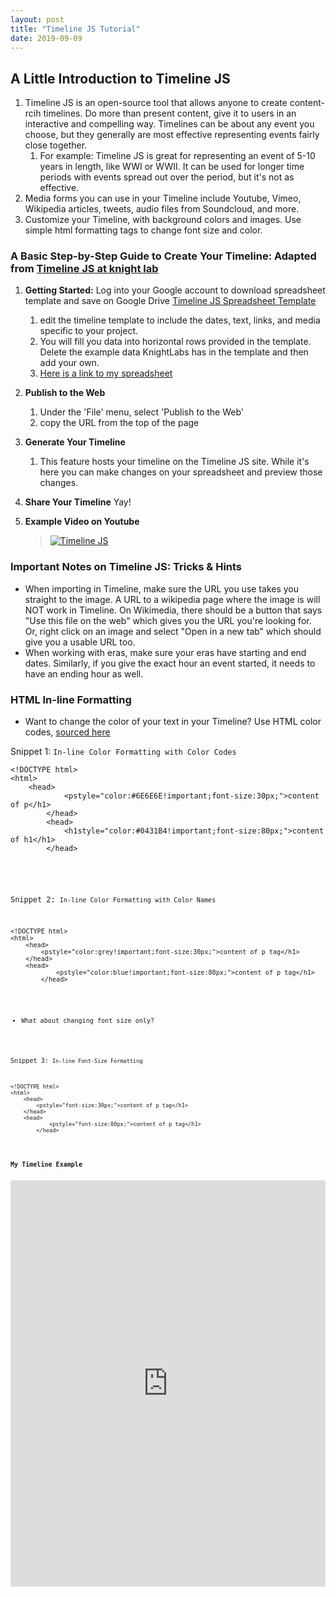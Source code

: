 ```yaml
---
layout: post
title: "Timeline JS Tutorial"
date: 2019-09-09
---
```


## A Little Introduction to Timeline JS ##

1. Timeline JS is an open-source tool that allows anyone to create content-rcih timelines. Do more than present content, give it to users in an interactive and compelling way. Timelines can be about any event you choose, but they generally are most effective representing events fairly close together.
    1. For example: Timeline JS is great for representing an event of 5-10 years in length, like WWI or WWII. It can be used for longer time periods with events spread out over the period, but it's not as effective. 
2. Media forms you can use in your Timeline include Youtube, Vimeo, Wikipedia articles, tweets, audio files from Soundcloud, and more.
3. Customize your Timeline, with background colors and images. Use simple html formatting tags to change font size and color.

### A Basic Step-by-Step Guide to Create Your Timeline: Adapted from [Timeline JS at knight lab](https://timeline.knightlab.com/#make) ###

1. **Getting Started:** Log into your Google account to download spreadsheet template and save on Google Drive [Timeline JS Spreadsheet Template](https://docs.google.com/spreadsheets/d/1L-BYrNCEAcSwn8Rr91uiYwee7VD-pK4x38auquRepm0/edit#gid=0)
    1. edit the timeline template to include the dates, text, links, and media specific to your project.
    2. You will fill you data into horizontal rows provided in the template. Delete the example data KnightLabs has in the template and then add your own.
    3. [Here is a link to my spreadsheet](https://docs.google.com/spreadsheets/d/1G_DhfiS3g_mIs-lPvuATjqSIDCgRX5gSK9W4pY1SeA0/edit#gid=0)
    
2. **Publish to the Web**
   1. Under the 'File' menu, select 'Publish to the Web'
   2. copy the URL from the top of the page

3. **Generate Your Timeline**
   1. This feature hosts your timeline on the Timeline JS site. While it's here you can make changes on your spreadsheet and preview those changes.
   
4. **Share Your Timeline** Yay!

5. **Example Video on Youtube**

    >[![Timeline JS](http://img.youtube.com/vi/y9kViqYzG3E/0.jpg)](http://www.youtube.com/watch?v=y9kViqYzG3E "Timeline JS")

### Important Notes on Timeline JS: Tricks & Hints ###

  * When importing in Timeline, make sure the URL you use takes you straight to the image. A URL to a wikipedia page where the image is will NOT work in Timeline. On Wikimedia, there should be a button that says "Use this file on the web" which gives you the URL you're looking for. Or, right click on an image and select "Open in a new tab" which should give you a usable URL too.
  * When working with eras, make sure your eras have starting and end dates. Similarly, if you give the exact hour an event started, it needs to have an ending hour as well. 

### HTML In-line Formatting ###

  * Want to change the color of your text in your Timeline? Use HTML color codes, [sourced here](https://html-color-codes.info/)

<div class="blurb">
<p>Snippet 1: <code>In-line Color Formatting with Color Codes</code></p>
<pre class="prettyprint pre-scrollable"><code>&lt;!DOCTYPE html&gt;
&lt;html&gt;
	&lt;head&gt;
        	&lt;pstyle="color:#6E6E6E!important;font-size:30px;"&gt;content of p&lt;/h1&gt;
    	&lt;/head&gt;
    	&lt;head&gt;
        	&lt;h1style="color:#0431B4!important;font-size:80px;"&gt;content of h1&lt;/h1&gt;
    	&lt;/head&gt;
</pre>

<div class="blurb">
<p>Snippet 2: <code>In-line Color Formatting with Color Names</code></p>
<pre class="prettyprint pre-scrollable"><code>&lt;!DOCTYPE html&gt;
&lt;html&gt;
	&lt;head&gt;
		&lt;pstyle="color:grey!important;font-size:30px;"&gt;content of p tag&lt;/h1&gt;
	&lt;/head&gt;
	&lt;head&gt;
        	&lt;pstyle="color:blue!important;font-size:80px;"&gt;content of p tag&lt;/h1&gt;
    	&lt;/head&gt;
</pre>

  * What about changing font size only?
 
<div class="blurb">
<p>Snippet 3: <code>In-line Font-Size Formatting</code></p>
<pre class="prettyprint pre-scrollable"><code>&lt;!DOCTYPE html&gt;
&lt;html&gt;
	&lt;head&gt;
		&lt;pstyle="font-size:30px;"&gt;content of p tag&lt;/h1&gt;
	&lt;/head&gt;
	&lt;head&gt;
        	&lt;pstyle="font-size:80px;"&gt;content of p tag&lt;/h1&gt;
    	&lt;/head&gt;
</pre>

    

### My Timeline Example ###

<iframe src='https://cdn.knightlab.com/libs/timeline3/latest/embed/index.html?source=1G_DhfiS3g_mIs-lPvuATjqSIDCgRX5gSK9W4pY1SeA0&font=Default&lang=en&initial_zoom=2&height=650' width='100%' height='650' webkitallowfullscreen mozallowfullscreen allowfullscreen frameborder='0'></iframe>
